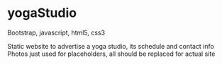 # yogaStudio
Bootstrap, javascript, html5, css3

Static website to advertise a yoga studio, its schedule and contact info
Photos just used for placeholders, all should be replaced for actual site
